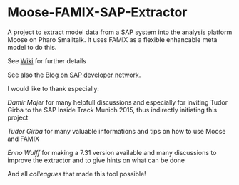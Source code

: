 # Moose-FAMIX-SAP-Extractor
A project to extract model data from a SAP system into the analysis platform Moose on Pharo Smalltalk. It uses FAMIX as a flexible enhancable meta model to do this. 

See [Wiki](https://github.com/RainerWinkler/Moose-FAMIX-SAP-Extractor/wiki) for further details

See also the [Blog on SAP developer network](https://scn.sap.com/community/abap/custom-code-management/blog/2016/03/13/solving-sap-problems-without-reading-code--extract-a-famix-model-to-moose).

I would like to thank especially:

*Damir Majer* for many helpfull discussions and especially for inviting Tudor Girba to the SAP Inside Track Munich 2015, thus indirectly initiating this project

*Tudor Girba* for many valuable informations and tips on how to use Moose and FAMIX

*Enno Wulff* for making a 7.31 version available and many discussions to improve the extractor and to give hints on what can be done

And all *colleagues* that made this tool possible!
